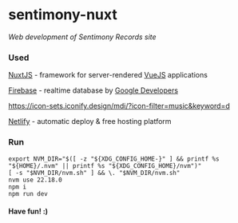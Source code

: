 # sentimony-nuxt

_Web development of Sentimony Records site_

### Used

[NuxtJS](https://nuxtjs.org) - framework for server-rendered [VueJS](https://vuejs.org) applications

[Firebase](https://firebase.google.com) - realtime database by [Google Developers](https://developers.google.com)

https://icon-sets.iconify.design/mdi/?icon-filter=music&keyword=d

[Netlify](https://www.netlify.com) - automatic deploy & free hosting platform

<!-- ### Content

[https://sentimony-db.firebaseio.com/.json](https://sentimony-db.firebaseio.com/.json) -->

### Run

```
export NVM_DIR="$([ -z "${XDG_CONFIG_HOME-}" ] && printf %s "${HOME}/.nvm" || printf %s "${XDG_CONFIG_HOME}/nvm")"
[ -s "$NVM_DIR/nvm.sh" ] && \. "$NVM_DIR/nvm.sh"
nvm use 22.18.0
npm i
npm run dev
```

#### Have fun! :)
